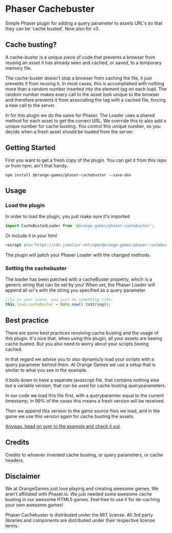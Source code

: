 Phaser Cachebuster
================
Simple Phaser plugin for adding a query parameter to assets URL's so that they can be 'cache busted'. Now also for v3.

Cache busting?
--------------

A cache-buster is a unique piece of code that prevents a browser from reusing an asset it has already seen and cached, or saved, to a temporary memory file.

The cache-buster doesn’t stop a browser from caching the file, it just prevents it from reusing it. In most cases, this is accomplished with nothing more than a random number inserted into the element tag on each load. The random number makes every call to the asset look unique to the browser and therefore prevents it from associating the tag with a cached file, forcing a new call to the server.

In for this plugin we do the same for Phaser. The Loader uses a shared method for each asset to get the correct URL. We override this to also add a unique number for cache busting. You control this unique number, so you decide when a fresh asset should be loaded from the server.

Getting Started
---------------
First you want to get a fresh copy of the plugin. You can get it from this repo or from npm, ain't that handy.
```
npm install @orange-games/phaser-cachebuster --save-dev
```


Usage
-----

### Load the plugin
In order to load the plugin, you just make sure it's imported
```javascript
import CacheBustedLoader from '@orange-games/phaser-cachebuster';
```
Or include it in your html
```html
<script src="https://cdn.jsdelivr.net/npm/@orange-games/phaser-cachebuster/build/phaser-cachebuster.min.js"></script>
```

The plugin will patch your Phaser Loader with the changed methods.

### Setting the cachebuster
The loader has been patched with a cacheBuster property, which is a generic string that can be set by you! When set, the Phaser Loader will append all url's with the string you specified as a query parameter

```javascript
//So in your scene, you just do something like:
this.load.cacheBuster = Date.now().toString();
```

Best practice
-------------
There are some best practices revolving cache busting and the usage of this plugin. It's nice that, when using this plugin, all your assets are beeing cache busted. But you also need to worry about your scripts beeing cached.

In that regard we advise you to also dynamicly load your scripts with a query parameter behind them. At Orange Games we use a setup that is similar to what you see in the example.

It boils down to have a seperate javascript file, that contains nothing else but a  variable version, that can be used for cache busting queryparameters.

In our code we load this file first, with a queryparamter equal to the current timestamp, in 99% of the cases this means a fresh version will be received.

Then we append this version to the game source files we load, and in the game we use this version again for cache busting the assets.

[Anyway, head on over to the example and check it out](https://github.com/orange-games/phaser-cachebuster/blob/master/example/index.html).


Credits
-------
Credits to whoever invented cache busting, or query parameters, or cache headers.


Disclaimer
----------
We at OrangeGames just love playing and creating awesome games. We aren't affiliated with Phaser.io. We just needed some awesome cache busting in our awesome HTML5 games. Feel free to use it for de-caching your own awesome games!

Phaser Cachebuster is distributed under the MIT license. All 3rd party libraries and components are distributed under their
respective license terms.